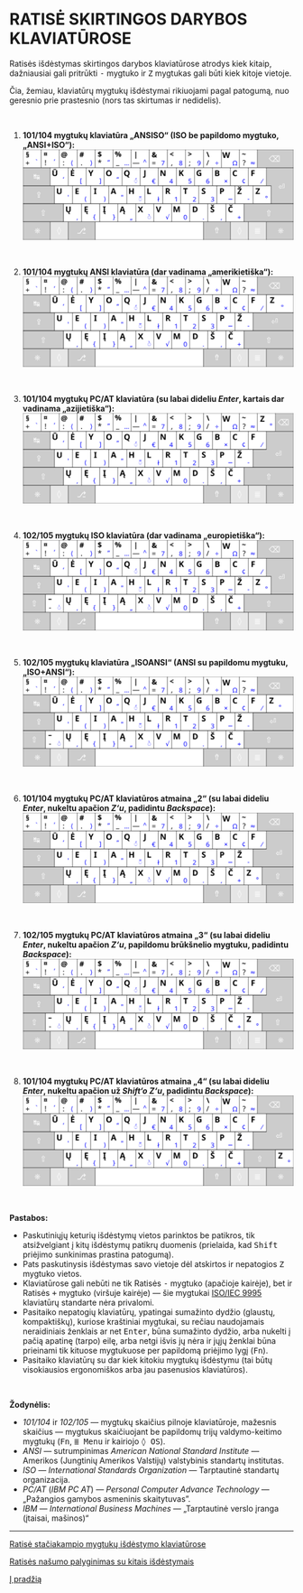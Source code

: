 
# RATISĖ SKIRTINGOS DARYBOS KLAVIATŪROSE

Ratisės išdėstymas skirtingos darybos klaviatūrose atrodys kiek kitaip, dažniausiai gali pritrūkti <kbd>-</kbd> mygtuko ir <kbd>Z</kbd> mygtukas gali būti kiek kitoje vietoje.

Čia, žemiau, klaviatūrų mygtukų išdėstymai rikiuojami pagal patogumą, nuo geresnio prie prastesnio (nors tas skirtumas ir nedidelis).

<br>

1. __101/104 mygtukų klaviatūra „ANSISO“ (ISO be papildomo mygtuko, „ANSI+ISO“):__
![104 mygtukų klaviatūra, ISO be 105-to mygtuko, ANSI+ISO, ANSISO](images/kb-lt-ratise-ansiso.svg)

<br>

2. __101/104 mygtukų ANSI klaviatūra (dar vadinama „amerikietiška“):__
![104 mygtukų klaviatūra, amerikietiškas ANSI](images/kb-lt-ratise-ansi.svg)

<br>

3. __101/104 mygtukų PC/AT klaviatūra (su labai dideliu _Enter_, kartais dar vadinama „azijietiška“):__
![104 mygtukų klaviatūra PC-AT su labai dideliu _Enter_](images/kb-lt-ratise-pc-at.svg)

<br>

4. __102/105 mygtukų ISO klaviatūra (dar vadinama „europietiška“):__
![105 mygtukų klaviatūra, europietiškas ISO](images/kb-lt-ratise-iso.svg)

<br>

5. __102/105 mygtukų klaviatūra „ISOANSI“ (ANSI su papildomu mygtuku, „ISO+ANSI“):__
![105 mygtukų klaviatūra, ANSI su 105-tu mygtuku, ISO+ANSI, ISOANSI](images/kb-lt-ratise-isoansi.svg)

<br>

6. __101/104 mygtukų PC/AT klaviatūros atmaina „2“ (su labai dideliu _Enter_, nukeltu apačion _Z‘u_, padidintu _Backspace_):__
![104 mygtukų PC/AT klaviatūra su nukeltu apačion Z, padidintu Backspace](images/kb-lt-ratise-pc-at-2.svg)

<br>

7. __102/105 mygtukų PC/AT klaviatūros atmaina „3“ (su labai dideliu _Enter_, nukeltu apačion _Z‘u_, papildomu brūkšnelio mygtuku, padidintu _Backspace_):__
![104 mygtukų PC/AT klaviatūra su nukeltu apačion Z, papildomu brūkšnelio mygtuku, padidintu Backspace](images/kb-lt-ratise-pc-at-3.svg)

<br>

8. __101/104 mygtukų PC/AT klaviatūros atmaina „4“ (su labai dideliu _Enter_, nukeltu apačion už _Shift‘o_ _Z‘u_, padidintu _Backspace_):__
![104 mygtukų PC/AT klaviatūra su nukeltu apačion už Shift‘o Z, padidintu Backspace](images/kb-lt-ratise-pc-at-4.svg)
 
 <br>

__Pastabos:__
+ Paskutiniųjų keturių išdėstymų vietos parinktos be patikros, tik atsižvelgiant į kitų išdėstymų patikrų duomenis (prielaida, kad <kbd>Shift</kbd> priėjimo sunkinimas prastina patogumą).
+ Pats paskutinysis išdėstymas savo vietoje dėl atskirtos ir nepatogios <kbd>Z</kbd> mygtuko vietos.
+ Klaviatūrose gali nebūti ne tik Ratisės <kbd>-</kbd> mygtuko (apačioje kairėje), bet ir Ratisės <kbd>+</kbd> mygtuko (viršuje kairėje) — šie mygtukai [ISO/IEC 9995](https://en.wikipedia.org/wiki/ISO/IEC_9995) klaviatūrų standarte nėra privalomi.
+ Pasitaiko nepatogių klaviatūrų, ypatingai sumažinto dydžio (glaustų, kompaktiškų), kuriose kraštiniai mygtukai, su rečiau naudojamais neraidiniais ženklais ar net <kbd>Enter</kbd>, būna sumažinto dydžio, arba nukelti į pačią apatinę (tarpo) eilę, arba netgi išvis jų nėra ir jųjų ženklai būna prieinami tik kituose mygtukuose per papildomą priėjimo lygį (<kbd>Fn</kbd>).
+ Pasitaiko klaviatūrų su dar kiek kitokiu mygtukų išdėstymu (tai būtų visokiausios ergonomiškos arba jau pasenusios klaviatūros).

<br>

__Žodynėlis:__

+ _101/104_ ir _102/105_ — mygtukų skaičius pilnoje klaviatūroje, mažesnis skaičius — mygtukus skaičiuojant be papildomų trijų valdymo-keitimo mygtukų (<kbd>Fn</kbd>, <kbd>≣ Menu</kbd> ir kairiojo <kbd>◊ OS</kbd>).
+ _ANSI_ — sutrumpinimas _American National Standard Institute_ — Amerikos (Jungtinių Amerikos Valstijų) valstybinis standartų institutas.
+ _ISO_ — _International Standards Organization_ — Tarptautinė standartų organizacija.
+ _PC/AT_ (_IBM PC AT_) — _Personal Computer Advance Technology_ — „Pažangios gamybos asmeninis skaitytuvas”.
+ _IBM_ — _International Business Machines_ — „Tarptautinė verslo įranga (įtaisai, mašinos)“


--------------------------------------------------------------------

[Ratisė stačiakampio mygtukų išdėstymo klaviatūrose](ratise-staciakampese-klaviaturose.md)

[Ratisės našumo palyginimas su kitais išdėstymais](lt-isdestymu-palyginimas.md)

[Į pradžią](../README.md)
